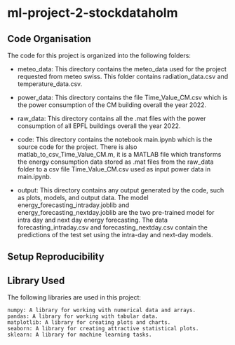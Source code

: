 # ml-project-2-stockdataholm
## Code Organisation

The code for this project is organized into the following folders:

- meteo_data: This directory contains the meteo_data used for the project requested from meteo swiss. This folder contains radiation_data.csv and temperature_data.csv.

- power_data: This directory contains the file Time_Value_CM.csv which is the power consumption of the CM building overall the year 2022.

- raw_data: This directory contains all the .mat files with the power consumption of all EPFL buildings overall the year 2022.

- code: This directory contains the notebook main.ipynb which is the source code for the project. There is also matlab_to_csv_Time_Value_CM.m, it is a MATLAB file which transforms the energy consumption data stored as .mat files from the raw_data folder to a csv file Time_Value_CM.csv used as input power data in main.ipynb.

- output: This directory contains any output generated by the code, such as plots, models, and output data. The model energy_forecasting_intraday.joblib and energy_forecasting_nextday.joblib are the two pre-trained model for intra day and next day energy forecasting. The data forecasting_intraday.csv and forecasting_nextday.csv contain the predictions of the test set using the intra-day and next-day models.

## Setup Reproducibility

## Library Used
The following libraries are used in this project:

    numpy: A library for working with numerical data and arrays.
    pandas: A library for working with tabular data.
    matplotlib: A library for creating plots and charts.
    seaborn: A library for creating attractive statistical plots.
    sklearn: A library for machine learning tasks.